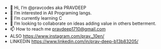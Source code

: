 - 👋 Hi, I’m @pravcodes aka PRAVDEEP
- 👀 I’m interested in All Programing langs. 
- 🌱 I’m currently learning C
- 💞️ I’m looking to collaborate on ideas adding value in others betterment. 
- 📫 How to reach me pravdeep1710@gmail.com
- ALSO  https://www.instagram.com/prav._10en/
- LINKEDIN  https://www.linkedin.com/in/prav-deep-b13b83205/
<!---
pravcodes/pravcodes is a ✨ special ✨ repository because its `README.md` (this file) appears on your GitHub profile.
You can click the Preview link to take a look at your changes.
--->
